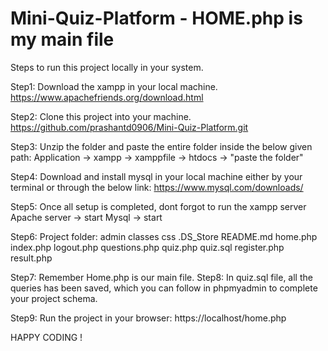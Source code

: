 # Mini-Quiz-Platform - HOME.php is my main file

Steps to run this project locally in your system.

Step1: Download the xampp in your local machine.
https://www.apachefriends.org/download.html

Step2: Clone this project into your machine.
https://github.com/prashantd0906/Mini-Quiz-Platform.git

Step3: Unzip the folder and paste the entire folder inside the below given path:
Application -> xampp -> xamppfile -> htdocs -> "paste the folder"

Step4: Download and install mysql in your local machine either by your terminal or through the below link:
https://www.mysql.com/downloads/

Step5: Once all setup is completed, dont forgot to run the xampp server
Apache server -> start
Mysql -> start

Step6: Project folder:
admin
classes
css
.DS_Store
README.md
home.php
index.php
logout.php
questions.php
quiz.php
quiz.sql
register.php
result.php

Step7: Remember Home.php is our main file. 
Step8: In quiz.sql file, all the queries has been saved, which you can follow in phpmyadmin to complete your project schema.

Step9: Run the project in your browser:
https://localhost/home.php

HAPPY CODING !

